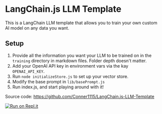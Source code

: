 # LangChain.js LLM Template

This is a LangChain LLM template that allows you to train your own custom AI model on any data you want.

## Setup
1. Provide all the information you want your LLM to be trained on in the `training` directory in markdown files.  Folder depth doesn't matter.
2. Add your OpenAI API key in environment vars via the kay `OPENAI_API_KEY`.
3. Run `node initializeStore.js` to set up your vector store.
4. Modify the base prompt in `lib/basePrompt.js`
5. Run index.js, and start playing around with it!

Source code: https://github.com/Conner1115/LangChain.js-LLM-Template

[![Run on Repl.it](https://replit.com/badge/github/Conner1115/LangChain.js-LLM-Template)](https://replit.com/new/github/Conner1115/LangChain.js-LLM-Template)